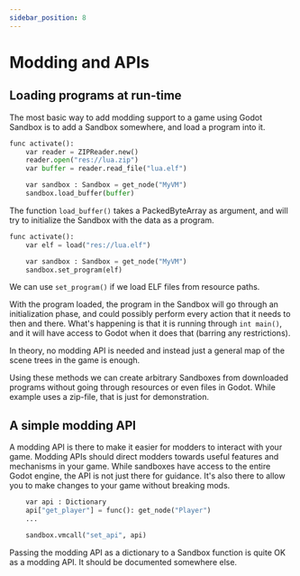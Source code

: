 ```yaml
---
sidebar_position: 8
---
```


# Modding and APIs

## Loading programs at run-time

The most basic way to add modding support to a game using Godot Sandbox is to add a Sandbox somewhere, and load a program into it.

```py
func activate():
    var reader = ZIPReader.new()
    reader.open("res://lua.zip")
    var buffer = reader.read_file("lua.elf")

    var sandbox : Sandbox = get_node("MyVM")
    sandbox.load_buffer(buffer)
```

The function `load_buffer()` takes a PackedByteArray as argument, and will try to initialize the Sandbox with the data as a program.

```py
func activate():
    var elf = load("res://lua.elf")

    var sandbox : Sandbox = get_node("MyVM")
    sandbox.set_program(elf)
```

We can use `set_program()` if we load ELF files from resource paths.

With the program loaded, the program in the Sandbox will go through an initialization phase, and could possibly perform every action that it needs to then and there. What's happening is that it is running through `int main()`, and it will have access to Godot when it does that (barring any restrictions).

In theory, no modding API is needed and instead just a general map of the scene trees in the game is enough.

Using these methods we can create arbitrary Sandboxes from downloaded programs without going through resources or even files in Godot. While example uses a zip-file, that is just for demonstration.


## A simple modding API

A modding API is there to make it easier for modders to interact with your game. Modding APIs should direct modders towards useful features and mechanisms in your game. While sandboxes have access to the entire Godot engine, the API is not just there for guidance. It's also there to allow you to make changes to your game without breaking mods.

```py
	var api : Dictionary
	api["get_player"] = func(): get_node("Player")
	...

	sandbox.vmcall("set_api", api)
```

Passing the modding API as a dictionary to a Sandbox function is quite OK as a modding API. It should be documented somewhere else.
